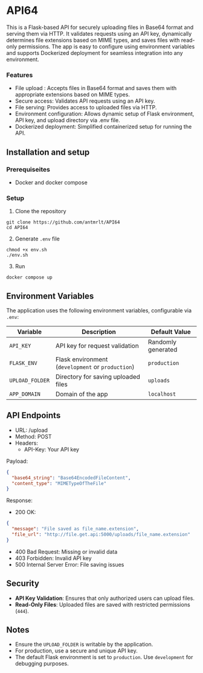 # API64

This is a Flask-based API for securely uploading files in Base64 format and serving them via HTTP. It validates requests using an API key, dynamically determines file extensions based on MIME types, and saves files with read-only permissions. The app is easy to configure using environment variables and supports Dockerized deployment for seamless integration into any environment.

### Features
- File upload : Accepts files in Base64 format and saves them with appropriate extensions based on MIME types.
- Secure access: Validates API requests using an API key.
- File serving: Provides access to uploaded files via HTTP.
- Environment configuration: Allows dynamic setup of Flask environment, API key, and upload directory via .env file.
- Dockerized deployment: Simplified containerized setup for running the API.

## Installation and setup

### Prerequiseites
- Docker and docker compose

### Setup 

1. Clone the repository
```
git clone https://github.com/antmrlt/API64
cd API64
```

2. Generate `.env` file
```
chmod +x env.sh
./env.sh
```

3. Run
```
docker compose up
```

## Environment Variables

The application uses the following environment variables, configurable via `.env`:

| Variable      | Description                                      | Default Value |
|---------------|--------------------------------------------------|---------------|
| `API_KEY`     | API key for request validation                   | Randomly generated |
| `FLASK_ENV`   | Flask environment (`development` or `production`) | `production`   |
| `UPLOAD_FOLDER` | Directory for saving uploaded files             | `uploads`      |
| `APP_DOMAIN`  | Domain of the app                                | `localhost`     |

## API Endpoints

- URL: /upload
- Method: POST
- Headers:
    - API-Key: Your API key

Payload:
```json
{
  "base64_string": "Base64EncodedFileContent",
  "content_type": "MIMETypeOfTheFile"
}
```

Response:
- 200 OK:
```json
{
  "message": "File saved as file_name.extension",
  "file_url": "http://file.get.api:5000/uploads/file_name.extension"
}
```
- 400 Bad Request: Missing or invalid data
- 403 Forbidden: Invalid API key
- 500 Internal Server Error: File saving issues

## Security

- **API Key Validation**: Ensures that only authorized users can upload files.
- **Read-Only Files**: Uploaded files are saved with restricted permissions (`444`).

## Notes

- Ensure the `UPLOAD_FOLDER` is writable by the application.
- For production, use a secure and unique API key.
- The default Flask environment is set to `production`. Use `development` for debugging purposes.
